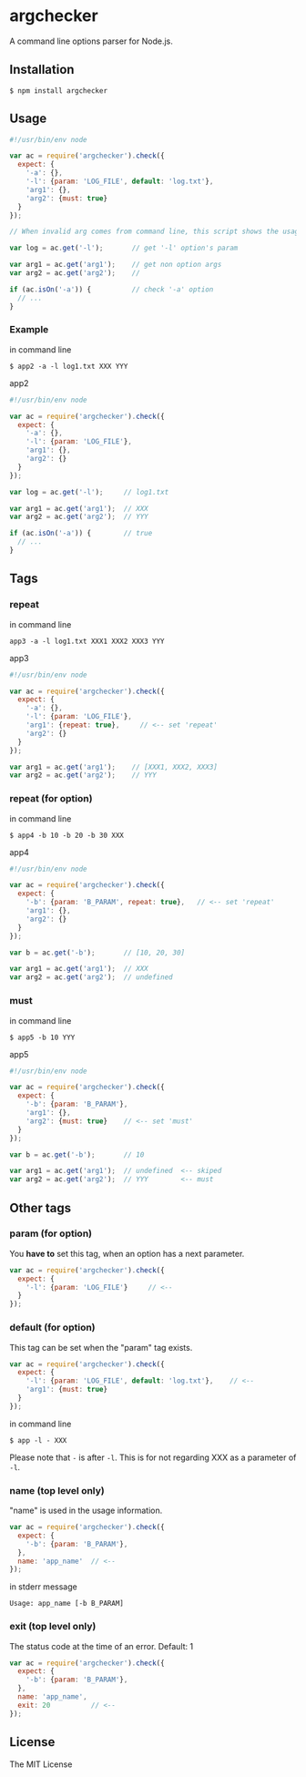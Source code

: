 # argchecker

A command line options parser for Node.js.

## Installation

    $ npm install argchecker

## Usage
```js
#!/usr/bin/env node

var ac = require('argchecker').check({
  expect: {
    '-a': {},
    '-l': {param: 'LOG_FILE', default: 'log.txt'},
    'arg1': {},
    'arg2': {must: true}
  }
});

// When invalid arg comes from command line, this script shows the usage information, and exit here.

var log = ac.get('-l');       // get '-l' option's param

var arg1 = ac.get('arg1');    // get non option args
var arg2 = ac.get('arg2');    // 

if (ac.isOn('-a')) {          // check '-a' option
  // ...
}
```

### Example
in command line

    $ app2 -a -l log1.txt XXX YYY

app2
```js
#!/usr/bin/env node

var ac = require('argchecker').check({
  expect: {
    '-a': {},
    '-l': {param: 'LOG_FILE'},
    'arg1': {},
    'arg2': {}
  }
});

var log = ac.get('-l');     // log1.txt

var arg1 = ac.get('arg1');  // XXX
var arg2 = ac.get('arg2');  // YYY

if (ac.isOn('-a')) {        // true
  // ...
}
```

## Tags
### repeat
in command line

    app3 -a -l log1.txt XXX1 XXX2 XXX3 YYY

app3
```js
#!/usr/bin/env node

var ac = require('argchecker').check({
  expect: {
    '-a': {},
    '-l': {param: 'LOG_FILE'},
    'arg1': {repeat: true},     // <-- set 'repeat'
    'arg2': {}
  }
});

var arg1 = ac.get('arg1');    // [XXX1, XXX2, XXX3]
var arg2 = ac.get('arg2');    // YYY
```

### repeat (for option)
in command line

    $ app4 -b 10 -b 20 -b 30 XXX

app4
```js
#!/usr/bin/env node

var ac = require('argchecker').check({
  expect: {
    '-b': {param: 'B_PARAM', repeat: true},   // <-- set 'repeat'
    'arg1': {},
    'arg2': {}
  }
});

var b = ac.get('-b');       // [10, 20, 30]

var arg1 = ac.get('arg1');  // XXX
var arg2 = ac.get('arg2');  // undefined
```

### must
in command line

    $ app5 -b 10 YYY

app5
```js
#!/usr/bin/env node

var ac = require('argchecker').check({
  expect: {
    '-b': {param: 'B_PARAM'},
    'arg1': {},
    'arg2': {must: true}    // <-- set 'must'
  }
});

var b = ac.get('-b');       // 10

var arg1 = ac.get('arg1');  // undefined  <-- skiped
var arg2 = ac.get('arg2');  // YYY        <-- must
```

## Other tags

### param (for option)
You **have to** set this tag, when an option has a next parameter.
```js
var ac = require('argchecker').check({
  expect: {
    '-l': {param: 'LOG_FILE'}     // <-- 
  }
});
```

### default (for option)
This tag can be set when the "param" tag exists.
```js
var ac = require('argchecker').check({
  expect: {
    '-l': {param: 'LOG_FILE', default: 'log.txt'},    // <-- 
    'arg1': {must: true}
  }
});
```
in command line

    $ app -l - XXX

Please note that `-` is after `-l`. This is for not regarding XXX as a parameter of `-l`.

### name (top level only)
"name" is used in the usage information.
```js
var ac = require('argchecker').check({
  expect: {
    '-b': {param: 'B_PARAM'},
  },
  name: 'app_name'  // <-- 
});
```
in stderr message

    Usage: app_name [-b B_PARAM]

### exit (top level only)
The status code at the time of an error. Default: 1
```js
var ac = require('argchecker').check({
  expect: {
    '-b': {param: 'B_PARAM'},
  },
  name: 'app_name',
  exit: 20          // <-- 
});
```

## License

The MIT License
